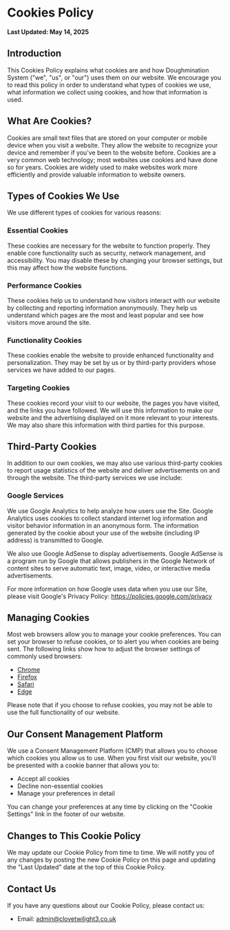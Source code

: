 # Cookies Policy

**Last Updated: May 14, 2025**

## Introduction

This Cookies Policy explains what cookies are and how Doughmination System ("we", "us", or "our") uses them on our website. We encourage you to read this policy in order to understand what types of cookies we use, what information we collect using cookies, and how that information is used.

## What Are Cookies?

Cookies are small text files that are stored on your computer or mobile device when you visit a website. They allow the website to recognize your device and remember if you've been to the website before. Cookies are a very common web technology; most websites use cookies and have done so for years. Cookies are widely used to make websites work more efficiently and provide valuable information to website owners.

## Types of Cookies We Use

We use different types of cookies for various reasons:

### Essential Cookies
These cookies are necessary for the website to function properly. They enable core functionality such as security, network management, and accessibility. You may disable these by changing your browser settings, but this may affect how the website functions.

### Performance Cookies
These cookies help us to understand how visitors interact with our website by collecting and reporting information anonymously. They help us understand which pages are the most and least popular and see how visitors move around the site.

### Functionality Cookies
These cookies enable the website to provide enhanced functionality and personalization. They may be set by us or by third-party providers whose services we have added to our pages.

### Targeting Cookies
These cookies record your visit to our website, the pages you have visited, and the links you have followed. We will use this information to make our website and the advertising displayed on it more relevant to your interests. We may also share this information with third parties for this purpose.

## Third-Party Cookies

In addition to our own cookies, we may also use various third-party cookies to report usage statistics of the website and deliver advertisements on and through the website. The third-party services we use include:

### Google Services
We use Google Analytics to help analyze how users use the Site. Google Analytics uses cookies to collect standard internet log information and visitor behavior information in an anonymous form. The information generated by the cookie about your use of the website (including IP address) is transmitted to Google.

We also use Google AdSense to display advertisements. Google AdSense is a program run by Google that allows publishers in the Google Network of content sites to serve automatic text, image, video, or interactive media advertisements.

For more information on how Google uses data when you use our Site, please visit Google's Privacy Policy: https://policies.google.com/privacy

## Managing Cookies

Most web browsers allow you to manage your cookie preferences. You can set your browser to refuse cookies, or to alert you when cookies are being sent. The following links show how to adjust the browser settings of commonly used browsers:

- [Chrome](https://support.google.com/chrome/answer/95647?hl=en)
- [Firefox](https://support.mozilla.org/en-US/kb/enhanced-tracking-protection-firefox-desktop?redirectslug=enable-and-disable-cookies-website-preferences&redirectlocale=en-US)
- [Safari](https://support.apple.com/guide/safari/manage-cookies-and-website-data-sfri11471/mac)
- [Edge](https://support.microsoft.com/en-us/microsoft-edge/delete-cookies-in-microsoft-edge-63947406-40ac-c3b8-57b9-2a946a29ae09)

Please note that if you choose to refuse cookies, you may not be able to use the full functionality of our website.

## Our Consent Management Platform

We use a Consent Management Platform (CMP) that allows you to choose which cookies you allow us to use. When you first visit our website, you'll be presented with a cookie banner that allows you to:
- Accept all cookies
- Decline non-essential cookies
- Manage your preferences in detail

You can change your preferences at any time by clicking on the "Cookie Settings" link in the footer of our website.

## Changes to This Cookie Policy

We may update our Cookie Policy from time to time. We will notify you of any changes by posting the new Cookie Policy on this page and updating the "Last Updated" date at the top of this Cookie Policy.

## Contact Us

If you have any questions about our Cookie Policy, please contact us:
- Email: admin@clovetwilight3.co.uk